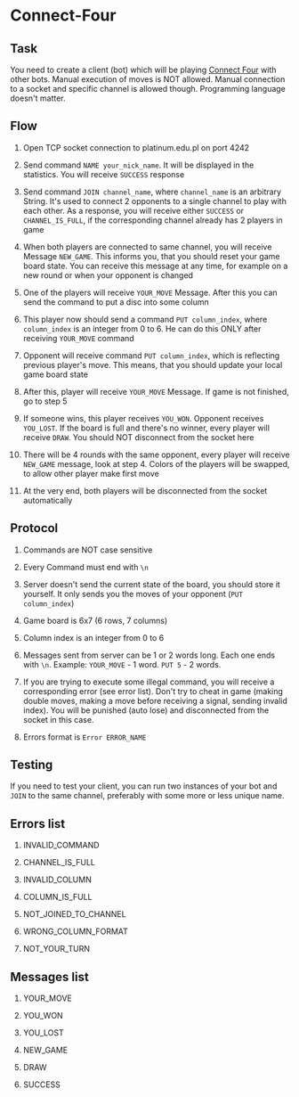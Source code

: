 # Connect-Four

## Task
You need to create a client (bot) which will be playing [Connect Four](https://en.wikipedia.org/wiki/Connect_Four) with other bots.
Manual execution of moves is NOT allowed.
Manual connection to a socket and specific channel is allowed though.
Programming language doesn't matter.


## Flow
1) Open TCP socket connection to platinum.edu.pl on port 4242

2) Send command `NAME your_nick_name`. It will be displayed in the statistics. You will receive `SUCCESS` response

3) Send command `JOIN channel_name`, where `channel_name` is an arbitrary String. It's used to connect 2 opponents to a single channel to play with each other. As a response, you will receive either `SUCCESS` or `CHANNEL_IS_FULL`, if the corresponding channel already has 2 players in game

4) When both players are connected to same channel, you will receive Message `NEW_GAME`. This informs you, that you should reset your game board state. You can receive this message at any time, for example on a new round or when your opponent is changed

5) One of the players will receive `YOUR_MOVE` Message. After this you can send the command to put a disc into some column

6) This player now should send a command `PUT column_index`, where `column_index` is an integer from 0 to 6. He can do this ONLY after receiving `YOUR_MOVE` command

7) Opponent will receive command `PUT column_index`, which is reflecting previous player's move. This means, that you should update your local game board state

8) After this, player will receive `YOUR_MOVE` Message. If game is not finished, go to step 5

9) If someone wins, this player receives `YOU_WON`. Opponent receives `YOU_LOST`. If the board is full and there's no winner, every player will receive `DRAW`. You should NOT disconnect from the socket here

10) There will be 4 rounds with the same opponent, every player will receive `NEW_GAME` message, look at step 4. Colors of the players will be swapped, to allow other player make first move

11) At the very end, both players will be disconnected from the socket automatically


## Protocol
1) Commands are NOT case sensitive

3) Every Command must end with `\n`

4) Server doesn't send the current state of the board, you should store it yourself. It only sends you the moves of your opponent (`PUT column_index`)

5) Game board is 6x7 (6 rows, 7 columns)

6) Column index is an integer from 0 to 6

7) Messages sent from server can be 1 or 2 words long. Each one ends with `\n`. Example: `YOUR_MOVE` - 1 word. `PUT 5` - 2 words.

8) If you are trying to execute some illegal command, you will receive a corresponding error (see error list). Don't try to cheat in game (making double moves, making a move before receiving a signal, sending invalid index). You will be punished (auto lose) and disconnected from the socket in this case.

9) Errors format is `Error ERROR_NAME`


## Testing
If you need to test your client, you can run two instances of your bot and `JOIN` to the same channel, preferably with some more or less unique name.


## Errors list
1) INVALID_COMMAND

2) CHANNEL_IS_FULL

3) INVALID_COLUMN

4) COLUMN_IS_FULL

5) NOT_JOINED_TO_CHANNEL

6) WRONG_COLUMN_FORMAT

7) NOT_YOUR_TURN


## Messages list
1) YOUR_MOVE

2) YOU_WON

3) YOU_LOST

4) NEW_GAME

5) DRAW

6) SUCCESS
